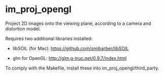 # im_proj_opengl
Project 2D images onto the viewing plane, according to a camera and distortion model.

Requires two additional libraries installed:

  * libSOIL (for Mac): https://github.com/smibarber/libSOIL

  * glm for OpenGL: http://glm.g-truc.net/0.9.7/index.html

To comply with the Makefile, install these into im_proj_opengl/third_party.
